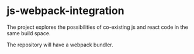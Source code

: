 # js-webpack-integration

The project explores the possibilities of co-existing js and react code in the same build space.


The repository will have a webpack bundler.
